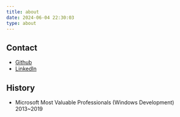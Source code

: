 ```yaml
---
title: about
date: 2024-06-04 22:30:03
type: about
---
```

## Contact
- [Github](https://github.com/poumason/)
- [LinkedIn](www.linkedin.com/in/pou-lin-06483955)

## History 
- Microsoft Most Valuable Professionals (Windows Development) 2013~2019